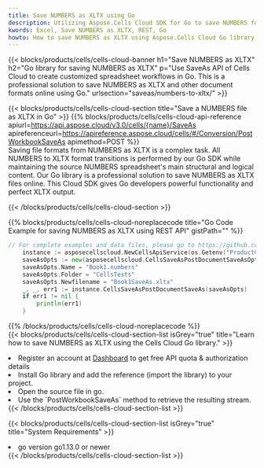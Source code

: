 ```yaml
---
title: Save NUMBERS as XLTX using Go 
description: Utilizing Aspose.Cells Cloud SDK for Go to save NUMBERS format file as XLTX format file. 
kwords: Excel, Save NUMBERS as XLTX, REST, Go
howto: How to save NUMBERS as XLTX using Aspose.Cells Cloud Go library.
---
```



{{< blocks/products/cells/cells-cloud-banner h1="Save NUMBERS as XLTX" h2="Go library for saving NUMBERS as XLTX" p="Use SaveAs API of Cells Cloud to create customized spreadsheet workflows in Go. This is a professional solution to save NUMBERS as XLTX and other document formats online using Go." urlsection="saveas/numbers-to-xltx/" >}}

{{< blocks/products/cells/cells-cloud-section  title="Save a NUMBERS file as XLTX in Go" >}}
{{% blocks/products/cells/cells-cloud-api-reference  apiurl=https://api.aspose.cloud/v3.0/cells/{name}/SaveAs  apireferenceurl=https://apireference.aspose.cloud/cells/#/Conversion/PostWorkbookSaveAs  apimethod=POST %}}
<br/>
Saving file formats from NUMBERS as XLTX is a complex task. All NUMBERS to XLTX format transitions is performed by our Go SDK while maintaining the source NUMBERS spreadsheet's main structural and logical content. Our Go library is a professional solution to save NUMBERS as XLTX files online. This Cloud SDK gives Go developers powerful functionality and perfect XLTX output.

{{< /blocks/products/cells/cells-cloud-section >}}

{{% blocks/products/cells/cells-cloud-noreplacecode title="Go Code Example for saving NUMBERS as XLTX using REST API" gistPath="" %}}
  
```go
// For complete examples and data files, please go to https://github.com/aspose-cells-cloud/aspose-cells-cloud-go/
    instance := asposecellscloud.NewCellsApiService(os.Getenv("ProductClientId"), os.Getenv("ProductClientSecret"))
    saveAsOpts := new(asposecellscloud.CellsSaveAsPostDocumentSaveAsOpts)
    saveAsOpts.Name = "Book1.numbers"
    saveAsOpts.Folder = "CellsTests"
    saveAsOpts.Newfilename = "Book1SaveAs.xltx"
    _, _, err1 := instance.CellsSaveAsPostDocumentSaveAs(saveAsOpts)
    if err1 != nil {
	    println(err1)
    }
```
  
{{% /blocks/products/cells/cells-cloud-noreplacecode  %}}
<br/>
{{< blocks/products/cells/cells-cloud-section-list isGrey="true"  title="Learn how to save NUMBERS as XLTX using the Cells Cloud Go library." >}}
<li>Register an account at <a href="https://dashboard.aspose.cloud/">Dashboard</a> to get free API quota & authorization details</li>
<li>Install Go library and add the reference (import the library) to your project.</li>
<li>Open the source file in go.</li>
<li>Use the `PostWorkbookSaveAs` method to retrieve the resulting stream.</li>
{{< /blocks/products/cells/cells-cloud-section-list >}}

{{< blocks/products/cells/cells-cloud-section-list isGrey="true"  title="System Requirements" >}}
<li>go version go1.13.0 or newer</li>
{{< /blocks/products/cells/cells-cloud-section-list >}}
